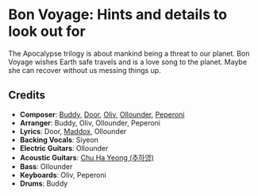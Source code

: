 # Bon Voyage: Hints and details to look out for

The Apocalypse trilogy is about mankind being a threat to our planet.
Bon Voyage wishes Earth safe travels and is a love song to the planet.
Maybe she can recover without us messing things up.

## Credits

* **Composer**: [Buddy](https://www.discogs.com/artist/11137934-Buddy-41), [Door](https://www.discogs.com/artist/7653288-Door-2), [Oliv](https://www.discogs.com/artist/11137955-Oliv-14), [Ollounder](https://www.discogs.com/artist/6450665-Ollounder), [Peperoni](https://www.discogs.com/artist/11137949-Peperoni-3)
* **Arranger**: Buddy, Oliv, Ollounder, Peperoni
* **Lyrics**: Door, [Maddox](https://www.discogs.com/artist/11137943-Maddox-13), Ollounder
* **Backing Vocals**: Siyeon
* **Electric Guitars**: Ollounder
* **Acoustic Guitars**: [Chu Ha Yeong (추하영)](https://www.discogs.com/artist/8101215-%EC%B6%94%ED%95%98%EC%98%81)
* **Bass**: Ollounder
* **Keyboards**: Oliv, Peperoni
* **Drums**: Buddy
